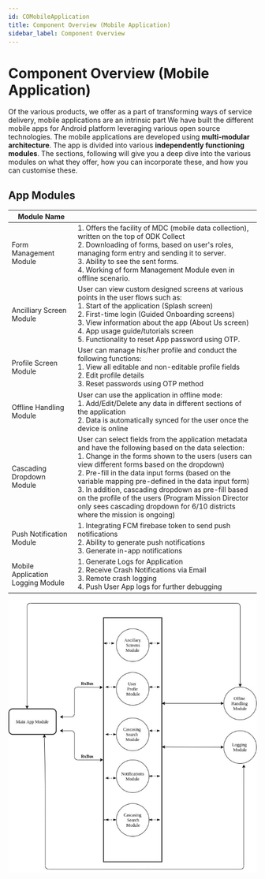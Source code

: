 ```yaml
---
id: COMobileApplication
title: Component Overview (Mobile Application)
sidebar_label: Component Overview
---
```


# Component Overview (Mobile Application)

Of the various products, we offer as a part of transforming ways of service delivery, mobile applications are an intrinsic part We have built the different mobile apps for Android platform leveraging various open source technologies. The mobile applications are developed using **multi-modular architecture**. The app is divided into various **independently functioning modules**. The sections, following will give you a deep dive into the various modules on what they offer, how you can incorporate these, and how you can customise these.

## App Modules

| Module Name                       |                                                                                                                                                                                                                                                                                                                                                                                                                                                                                                                    |
|-----------------------------------|--------------------------------------------------------------------------------------------------------------------------------------------------------------------------------------------------------------------------------------------------------------------------------------------------------------------------------------------------------------------------------------------------------------------------------------------------------------------------------------------------------------------|
| Form Management Module            | 1. Offers the facility of MDC (mobile data collection), written on the top of ODK Collect<br>2. Downloading of forms, based on user's roles, managing form entry and sending it to server.<br>3. Ability to see the sent forms.<br>4. Working of form Management Module even in offline scenario.                                                                                                                                                                                                                  |
| Ancilliary Screen Module          | User can view custom designed screens at various points in the user flows such as:<br>1. Start of the application (Splash screen)<br>2. First-time login (Guided Onboarding screens)<br>3. View information about the app (About Us screen)<br>4. App usage guide/tutorials screen<br>5. Functionality to reset App password using OTP.                                                                                                                                                                            |
| Profile Screen Module             | User can manage his/her profile and conduct the following functions:<br>1. View all editable and non-editable profile fields<br>2. Edit profile details<br>3. Reset passwords using OTP method                                                                                                                                                                                                                                                                                                                     |
| Offline Handling Module           | User can use the application in offline mode:<br>1. Add/Edit/Delete any data in different sections of the application<br>2. Data is automatically synced for the user once the device is online                                                                                                                                                                                                                                                                                                                    |
| Cascading Dropdown Module         | User can select fields from the application metadata and have the following based on the data selection:<br>1. Change in the forms shown to the users (users can view different forms based on the dropdown)<br>2. Pre-fill in the data input forms (based on the variable mapping pre-defined in the data input form)<br>3. In addition, cascading dropdown as pre-fill based on the profile of the users (Program Mission Director only sees cascading dropdown for 6/10 districts where the mission is ongoing) |
| Push Notification Module          | 1. Integrating FCM firebase token to send push notifications<br>2. Ability to generate push notifications<br>3. Generate in-app notifications                                                                                                                                                                                                                                                                                                                                                                      |
| Mobile Application Logging Module | 1. Generate Logs for Application<br>2. Receive Crash Notifications via Email<br>3. Remote crash logging<br>4. Push User App logs for further debugging                                                                                                                                                                                                                                                                                                                                                             |


![alt-text](../img/android-arch.jpg)

